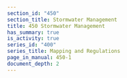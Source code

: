 ```yaml
---
section_id: "450"
section_title: Stormwater Management
title: 450 Stormwater Management
has_summary: true
is_activity: true
series_id: "400"
series_title: Mapping and Regulations
page_in_manual: 450-1
document_depth: 2
---
```

